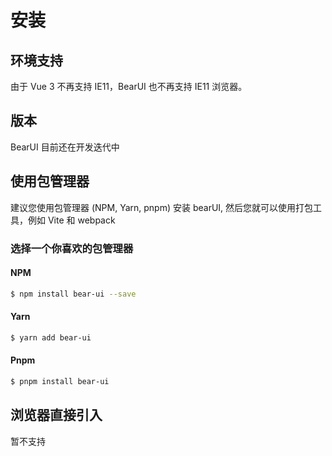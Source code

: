 # 安装

## 环境支持

由于 Vue 3 不再支持 IE11，BearUI 也不再支持 IE11 浏览器。

## 版本

BearUI 目前还在开发迭代中

## 使用包管理器

建议您使用包管理器 (NPM, Yarn, pnpm) 安装 bearUI, 然后您就可以使用打包工具，例如 Vite 和 webpack

### 选择一个你喜欢的包管理器

#### NPM

```bash
$ npm install bear-ui --save
```

#### Yarn

```bash
$ yarn add bear-ui
```

#### Pnpm

```bash
$ pnpm install bear-ui
```

## 浏览器直接引入

暂不支持
